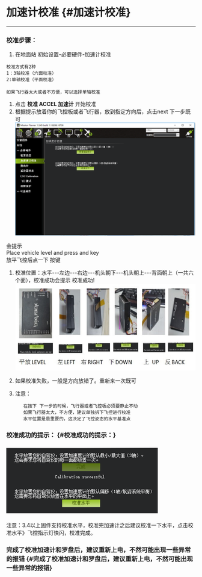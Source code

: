 # 加速计校准 {#加速计校准}

---

### 校准步骤：

1. 在地面站 初始设置-必要硬件-加速计校准

```
校准方式有2种
1：3轴校准（六面校准）
2:单轴校准（平面校准）

如果飞行器太大或者不方便，可以选择单轴校准
```

1. 点击
   **校准 ACCEL 加速计**
   开始校准
2. 根据提示放着你的飞控板或者飞行器，放到指定方向后，点击next 下一步既可![](/assets/acc_cal.png)

会提示  
Place vehicle level and press and key  
放平飞控后点一下 按键

1. 校准位置：水平---左边---右边---机头朝下---机头朝上---背面朝上（一共六个面），校准成功会提示 校准成功!  
   ![](/assets/jia.jpg)

2. 如果校准失败，一般是方向放错了。重新来一次既可

3. 注意：

   ```
      在按下 下一步的时候，飞行器或者飞控板必须要静止不动
      如果飞行器太大，不方便，建议单独拆下飞控进行校准
      水平位置是最重要的，这决定了飞控姿态的水平基准点
   ```

### 校准成功的提示： {#校准成功的提示：}

### ![](/assets/cal_succ.png)

注意：3.4以上固件支持校准水平，校准完加速计之后建议校准一下水平，点击校准水平》飞控指示灯快闪，校准完成。

### 完成了校准加速计和罗盘后，建议重新上电，不然可能出现一些异常的报错 {#完成了校准加速计和罗盘后，建议重新上电，不然可能出现一些异常的报错}



